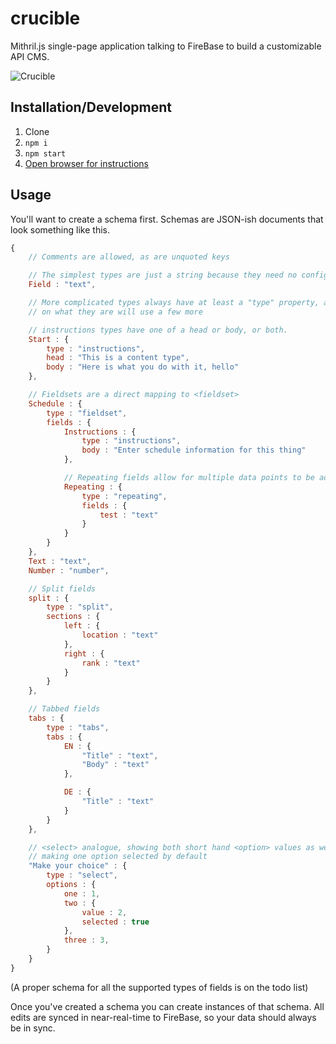 crucible
========

Mithril.js single-page application talking to FireBase to build a customizable API CMS.

![Crucible](https://cloud.githubusercontent.com/assets/921652/12213718/8ed4ca7a-b632-11e5-8f4e-b166c786de28.png)

## Installation/Development

1. Clone
2. `npm i`
3. `npm start`
4. [Open browser for instructions](http://localhost:9966)

## Usage

You'll want to create a schema first. Schemas are JSON-ish documents that look something like this.

```js
{
    // Comments are allowed, as are unquoted keys

    // The simplest types are just a string because they need no config
    Field : "text",

    // More complicated types always have at least a "type" property, and depending
    // on what they are will use a few more

    // instructions types have one of a head or body, or both.
    Start : {
        type : "instructions",
        head : "This is a content type",
        body : "Here is what you do with it, hello"
    },

    // Fieldsets are a direct mapping to <fieldset>
    Schedule : {
        type : "fieldset",
        fields : {
            Instructions : {
                type : "instructions",
                body : "Enter schedule information for this thing"
            },

            // Repeating fields allow for multiple data points to be added
            Repeating : {
                type : "repeating",
                fields : {
                    test : "text"
                }
            }
        }
    },
    Text : "text",
    Number : "number",

    // Split fields
    split : {
        type : "split",
        sections : {
            left : {
                location : "text"
            },
            right : {
                rank : "text"
            }
        }
    },

    // Tabbed fields
    tabs : {
        type : "tabs",
        tabs : {
            EN : {
                "Title" : "text",
                "Body" : "text"
            },

            DE : {
                "Title" : "text"
            }
        }
    },

    // <select> analogue, showing both short hand <option> values as well as
    // making one option selected by default
    "Make your choice" : {
        type : "select",
        options : {
            one : 1,
            two : {
                value : 2,
                selected : true
            },
            three : 3,
        }
    }
}
```

(A proper schema for all the supported types of fields is on the todo list)

Once you've created a schema you can create instances of that schema. All edits are synced in near-real-time to FireBase, so your data should always be in sync.
